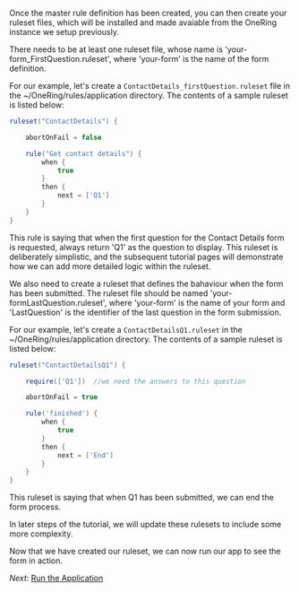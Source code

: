 Once the master rule definition has been created, you can then create your ruleset files, which will be installed and made avaiable
from the OneRing instance we setup previously.

There needs to be at least one ruleset file, whose name is 'your-form_FirstQuestion.ruleset', where 'your-form' is the
name of the form definition.

For our example, let's create a `ContactDetails_firstQuestion.ruleset` file in the ~/OneRing/rules/application directory.  The contents of a sample ruleset is listed below:

```groovy
ruleset("ContactDetails") {

    abortOnFail = false

    rule("Get contact details") {
        when {
            true
        }
        then {
            next = ['Q1']
        }
    }
}
```

This rule is saying that when the first question for the Contact Details form is requested, always return 'Q1' as the question to display.  This
ruleset is deliberately simplistic, and the subsequent tutorial pages will demonstrate how we can add more detailed logic within
the ruleset.

We also need to create a ruleset that defines the bahaviour when the form has been submitted.  The ruleset file should be named
'your-formLastQuestion.ruleset', where 'your-form' is the name of your form and 'LastQuestion' is the identifier of the last
question in the form submission.

For our example, let's create a `ContactDetailsQ1.ruleset` in the ~/OneRing/rules/application directory.  The contents of a sample ruleset is listed below:

```groovy
ruleset("ContactDetailsQ1") {

    require(['Q1'])  //we need the answers to this question

    abortOnFail = true

	rule('finished') {
        when {
            true
        }
        then {
            next = ['End']
        }
    }
}
```

This ruleset is saying that when Q1 has been submitted, we can end the form process.

In later steps of the tutorial, we will update these rulesets to include some more complexity.

Now that we have created our ruleset, we can now run our app to see the form in action.

_Next_: [Run the Application](##05-RunApp.md##)